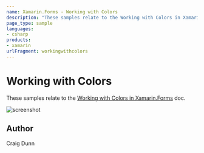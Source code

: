 ```yaml
---
name: Xamarin.Forms - Working with Colors
description: "These samples relate to the Working with Colors in Xamarin.Forms doc #ui"
page_type: sample
languages:
- csharp
products:
- xamarin
urlFragment: workingwithcolors
---
```

# Working with Colors

These samples relate to the [Working with Colors in Xamarin.Forms](https://docs.microsoft.com/xamarin/xamarin-forms/user-interface/colors) doc.

![screenshot](https://raw.githubusercontent.com/xamarin/xamarin-forms-samples/master/WorkingWithColors/Screenshots/Colors-sml.png "Colors")

## Author

Craig Dunn
